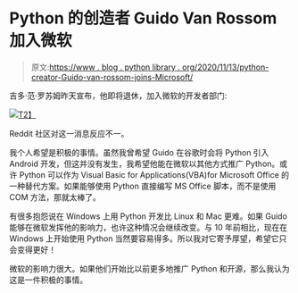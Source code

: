 # Python 的创造者 Guido Van Rossom 加入微软

> 原文:[https://www . blog . python library . org/2020/11/13/python-creator-Guido-van-rossom-joins-Microsoft/](https://www.blog.pythonlibrary.org/2020/11/13/pythons-creator-guido-van-rossom-joins-microsoft/)

吉多·范·罗苏姆昨天宣布，他即将退休，加入微软的开发者部门:

[![](../Images/f6a2a451cb9df8f02ee1a0236502b7fe.png)T2】](https://twitter.com/gvanrossum/status/1326932991566700549)

Reddit 社区对这一消息反应不一。

我个人希望是积极的事情。虽然我曾希望 Guido 在谷歌时会将 Python 引入 Android 开发，但这并没有发生，我希望他能在微软以其他方式推广 Python。或许 Python 可以作为 Visual Basic for Applications(VBA)for Microsoft Office 的一种替代方案。如果能够使用 Python 直接编写 MS Office 脚本，而不是使用 COM 方法，那就太棒了。

有很多抱怨说在 Windows 上用 Python 开发比 Linux 和 Mac 更难。如果 Guido 能够在微软发挥他的影响力，也许这种情况会继续改变。与 10 年前相比，现在在 Windows 上开始使用 Python 当然要容易得多。所以我对它寄予厚望，希望它只会变得更好！

微软的影响力很大。如果他们开始比以前更多地推广 Python 和开源，那么我认为这是一件积极的事情。